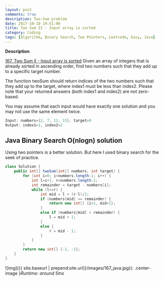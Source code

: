 ```yaml
---
layout: post
comments: true
description: Two-Sum problem
date: 2017-10-10 19:51:00
title: Two Sum II - Input array is sorted
category: Coding
tags: [Algorithm, Binary Search, Two Pointers, Leetcode, Easy, Java]
---
```


**Description**

[167. Two Sum II - Input array is sorted](https://leetcode.com/problems/two-sum-ii-input-array-is-sorted/description/)
Given an array of integers that is already sorted in ascending order, find two numbers such that they add up to a specific target number.

The function twoSum should return indices of the two numbers such that they add up to the target, where index1 must be less than index2. Please note that your returned answers (both index1 and index2) are not zero-based.

You may assume that each input would have exactly one solution and you may not use the same element twice.
```java
Input: numbers={2, 7, 11, 15}, target=9
Output: index1=1, index2=2
```



## Java Binary Search O(nlogn) solution
Using two pointers is a better solution. But here I used binary search for the seek of practice.

```java
class Solution {
    public int[] twoSum(int[] numbers, int target) {
        for (int i=0; i<numbers.length-1; i++) {
            int l=i+1, r=numbers.length-1;
            int remainder = target - numbers[i];
            while (l<=r) {
                int mid = l + (r-l)/2;
                if (numbers[mid] == remainder) {
                    return new int[] {i+1, mid+1};
                }
                else if (numbers[mid] < remainder) {
                    l = mid + 1;
                }
                else {
                    r = mid - 1;
                }
            }
        }
        return new int[] {-1, -1};
    }
}
```

![img]({{ site.baseurl | prepend:site.url}}/images/167_java.jpg){: .center-image }*Runtime: around 5ms*
